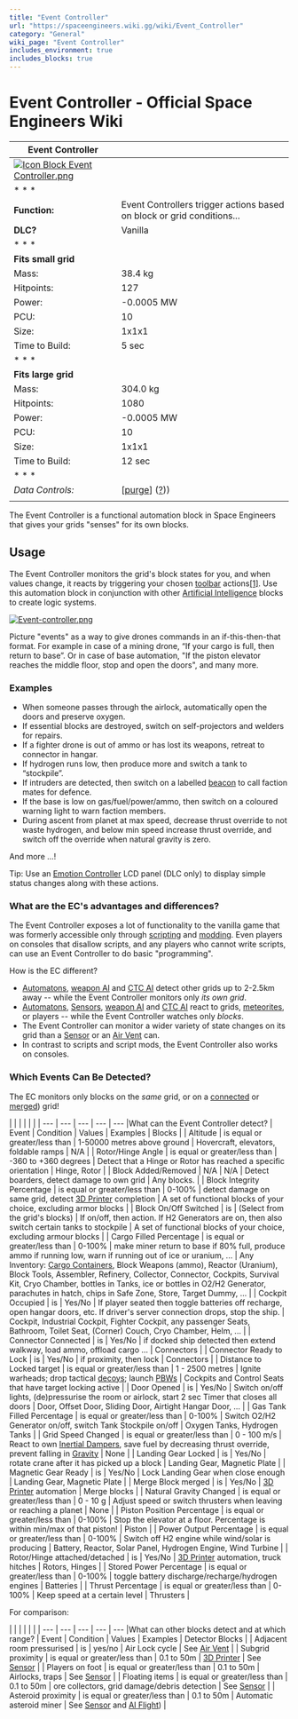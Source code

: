 ```yaml
---
title: "Event Controller"
url: "https://spaceengineers.wiki.gg/wiki/Event_Controller"
category: "General"
wiki_page: "Event Controller"
includes_environment: true
includes_blocks: true
---
```


# Event Controller - Official Space Engineers Wiki

| Event Controller |     |
| --- | --- |
| [![Icon Block Event Controller.png](https://spaceengineers.wiki.gg/images/1/17/Icon_Block_Event_Controller.png?8d8e4e)](https://spaceengineers.wiki.gg/wiki/File:Icon_Block_Event_Controller.png) |     |
| * * * |     |
| **Function:** | Event Controllers trigger actions based on block or grid conditions... |
| **DLC?** | Vanilla |
| * * * |     |
| **Fits small grid** |     |
| Mass: | 38.4 kg |
| Hitpoints: | 127 |
| Power: | \-0.0005 MW |
| PCU: | 10  |
| Size: | 1x1x1 |
| Time to Build: | 5 sec |
| * * * |     |
| **Fits large grid** |     |
| Mass: | 304.0 kg |
| Hitpoints: | 1080 |
| Power: | \-0.0005 MW |
| PCU: | 10  |
| Size: | 1x1x1 |
| Time to Build: | 12 sec |
| * * * |     |
| _Data Controls:_ | \[[purge](https://spaceengineers.wiki.gg/wiki/Event_Controller?action=purge)\] ([?](https://spaceengineers.wiki.gg/wiki/Template:Info_Block))) |
|     |     |

The Event Controller is a functional automation block in Space Engineers that gives your grids "senses" for its own blocks.

## Usage

The Event Controller monitors the grid's block states for you, and when values change, it reacts by triggering your chosen [toolbar](https://spaceengineers.wiki.gg/wiki/Tool_Bar "Tool Bar") actions[\[1\]](#cite_note-1). Use this automation block in conjunction with other [Artificial Intelligence](https://spaceengineers.wiki.gg/wiki/Artificial_Intelligence "Artificial Intelligence") blocks to create logic systems.

[![Event-controller.png](https://spaceengineers.wiki.gg/images/thumb/3/3a/Event-controller.png/320px-Event-controller.png?ba0aa1)](https://spaceengineers.wiki.gg/wiki/File:Event-controller.png)

Picture "events" as a way to give drones commands in an if-this-then-that format. For example in case of a mining drone, “If your cargo is full, then return to base”. Or in case of base automation, "If the piston elevator reaches the middle floor, stop and open the doors", and many more.

### Examples

*   When someone passes through the airlock, automatically open the doors and preserve oxygen.
*   If essential blocks are destroyed, switch on self-projectors and welders for repairs.
*   If a fighter drone is out of ammo or has lost its weapons, retreat to connector in hangar.
*   If hydrogen runs low, then produce more and switch a tank to “stockpile”.
*   If intruders are detected, then switch on a labelled [beacon](https://spaceengineers.wiki.gg/wiki/Beacon "Beacon") to call faction mates for defence.
*   If the base is low on gas/fuel/power/ammo, then switch on a coloured warning light to warn faction members.
*   During ascent from planet at max speed, decrease thrust override to not waste hydrogen, and below min speed increase thrust override, and switch off the override when natural gravity is zero.

And more ...!

Tip: Use an [Emotion Controller](https://spaceengineers.wiki.gg/wiki/Emotion_Controller "Emotion Controller") LCD panel (DLC only) to display simple status changes along with these actions.

### What are the EC's advantages and differences?

The Event Controller exposes a lot of functionality to the vanilla game that was formerly accessible only through [scripting](https://spaceengineers.wiki.gg/wiki/Scripting "Scripting") and [modding](https://spaceengineers.wiki.gg/wiki/Modding "Modding"). Even players on consoles that disallow scripts, and any players who cannot write scripts, can use an Event Controller to do basic "programming".

How is the EC different?

*   [Automatons](https://spaceengineers.wiki.gg/wiki/Automaton "Automaton"), [weapon AI](https://spaceengineers.wiki.gg/wiki/Block_Weapons "Block Weapons") and [CTC AI](https://spaceengineers.wiki.gg/wiki/Custom_Turret_Controller "Custom Turret Controller") detect other grids up to 2-2.5km away -- while the Event Controller monitors only _its own grid_.
*   [Automatons](https://spaceengineers.wiki.gg/wiki/Automaton "Automaton"), [Sensors](https://spaceengineers.wiki.gg/wiki/Sensor "Sensor"), [weapon AI](https://spaceengineers.wiki.gg/wiki/Block_Weapons "Block Weapons") and [CTC AI](https://spaceengineers.wiki.gg/wiki/Custom_Turret_Controller "Custom Turret Controller") react to grids, [meteorites](https://spaceengineers.wiki.gg/wiki/Meteor "Meteor"), or players -- while the Event Controller watches only _blocks_.
*   The Event Controller can monitor a wider variety of state changes on its grid than a [Sensor](https://spaceengineers.wiki.gg/wiki/Sensor "Sensor") or an [Air Vent](https://spaceengineers.wiki.gg/wiki/Air_Vent "Air Vent") can.
*   In contrast to scripts and script mods, the Event Controller also works on consoles.

### Which Events Can Be Detected?

The EC monitors only blocks on the _same_ grid, or on a [connected](https://spaceengineers.wiki.gg/wiki/Connector "Connector") or [merged](https://spaceengineers.wiki.gg/wiki/Merge_Block "Merge Block")) grid!

|     |     |     |     |     |
| --- | --- | --- | --- | --- |What can the Event Controller detect?
| Event | Condition | Values | Examples | Blocks |
| Altitude | is equal or greater/less than | 1-50000 metres above ground | Hovercraft, elevators, foldable ramps | N/A |
| Rotor/Hinge Angle | is equal or greater/less than | \-360 to +360 degrees | Detect that a Hinge or Rotor has reached a specific orientation | Hinge, Rotor |
| Block Added/Removed | N/A | N/A | Detect boarders, detect damage to own grid | Any blocks. |
| Block Integrity Percentage | is equal or greater/less than | 0-100% | detect damage on same grid, detect [3D Printer](https://spaceengineers.wiki.gg/wiki/3D_Printer "3D Printer") completion | A set of functional blocks of your choice, excluding armor blocks |
| Block On/Off Switched | is  | (Select from the grid's blocks) | If on/off, then action. If H2 Generators are on, then also switch certain tanks to stockpile | A set of functional blocks of your choice, excluding armour blocks |
| Cargo Filled Percentage | is equal or greater/less than | 0-100% | make miner return to base if 80% full, produce ammo if running low, warn if running out of ice or uranium, ... | Any Inventory: [Cargo Containers](https://spaceengineers.wiki.gg/wiki/Cargo_Container "Cargo Container"), Block Weapons (ammo), Reactor (Uranium), Block Tools, Assembler, Refinery, Collector, Connector, Cockpits, Survival Kit, Cryo Chamber, bottles in Tanks, ice or bottles in O2/H2 Generator, parachutes in hatch, chips in Safe Zone, Store, Target Dummy, ... |
| Cockpit Occupied | is  | Yes/No | If player seated then toggle batteries off recharge, open hangar doors, etc. If driver's server connection drops, stop the ship. | Cockpit, Industrial Cockpit, Fighter Cockpit, any passenger Seats, Bathroom, Toilet Seat, (Corner) Couch, Cryo Chamber, Helm, ... |
| Connector Connected | is  | Yes/No | if docked ship detected then extend walkway, load ammo, offload cargo ... | Connectors |
| Connector Ready to Lock | is  | Yes/No | if proximity, then lock | Connectors |
| Distance to Locked target | is equal or greater/less than | 1 - 2500 metres | Ignite warheads; drop tactical [decoys](https://spaceengineers.wiki.gg/wiki/Decoy "Decoy"); launch [PBWs](https://spaceengineers.wiki.gg/wiki/Player_Built_Weapons "Player Built Weapons") | Cockpits and Control Seats that have target locking active |
| Door Opened | is  | Yes/No | Switch on/off lights, (de)pressurise the room or airlock, start 2 sec Timer that closes all doors | Door, Offset Door, Sliding Door, Airtight Hangar Door, ... |
| Gas Tank Filled Percentage | is equal or greater/less than | 0-100% | Switch O2/H2 Generator on/off, switch Tank Stockpile on/off | Oxygen Tanks, Hydrogen Tanks |
| Grid Speed Changed | is equal or greater/less than | 0 - 100 m/s | React to own [Inertial Dampers](https://spaceengineers.wiki.gg/wiki/Inertial_Dampers "Inertial Dampers"), save fuel by decreasing thrust override, prevent falling in [Gravity](https://spaceengineers.wiki.gg/wiki/Gravity "Gravity") | None |
| Landing Gear Locked | is  | Yes/No | rotate crane after it has picked up a block | Landing Gear, Magnetic Plate |
| Magnetic Gear Ready | is  | Yes/No | Lock Landing Gear when close enough | Landing Gear, Magnetic Plate |
| Merge Block merged | is  | Yes/No | [3D Printer](https://spaceengineers.wiki.gg/wiki/3D_Printer "3D Printer") automation | Merge blocks |
| Natural Gravity Changed | is equal or greater/less than | 0 - 10 g | Adjust speed or switch thrusters when leaving or reaching a planet | None |
| Piston Position Percentage | is equal or greater/less than | 0-100% | Stop the elevator at a floor. Percentage is within min/max of that piston! | Piston |
| Power Output Percentage | is equal or greater/less than | 0-100% | Switch off H2 engine while wind/solar is producing | Battery, Reactor, Solar Panel, Hydrogen Engine, Wind Turbine |
| Rotor/Hinge attached/detached | is  | Yes/No | [3D Printer](https://spaceengineers.wiki.gg/wiki/3D_Printer "3D Printer") automation, truck hitches | Rotors, Hinges |
| Stored Power Percentage | is equal or greater/less than | 0-100% | toggle battery discharge/recharge/hydrogen engines | Batteries |
| Thrust Percentage | is equal or greater/less than | 0-100% | Keep speed at a certain level | Thrusters |

For comparison:

|     |     |     |     |     |
| --- | --- | --- | --- | --- |What can other blocks detect and at which range?
| Event | Condition | Values | Examples | Detector Blocks |
| Adjacent room pressurised | is  | yes/no | Air Lock cycle | See [Air Vent](https://spaceengineers.wiki.gg/wiki/Air_Vent "Air Vent") |
| Subgrid proximity | is equal or greater/less than | 0.1 to 50m | [3D Printer](https://spaceengineers.wiki.gg/wiki/3D_Printer "3D Printer") | See [Sensor](https://spaceengineers.wiki.gg/wiki/Sensor "Sensor") |
| Players on foot | is equal or greater/less than | 0.1 to 50m | Airlocks, traps | See [Sensor](https://spaceengineers.wiki.gg/wiki/Sensor "Sensor") |
| Floating items | is equal or greater/less than | 0.1 to 50m | ore collectors, grid damage/debris detection | See [Sensor](https://spaceengineers.wiki.gg/wiki/Sensor "Sensor") |
| Asteroid proximity | is equal or greater/less than | 0.1 to 50m | Automatic asteroid miner | See [Sensor](https://spaceengineers.wiki.gg/wiki/Sensor "Sensor") and [AI Flight](https://spaceengineers.wiki.gg/wiki/AI_Flight "AI Flight")) |
